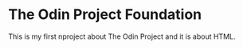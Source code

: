 # The Odin Project Foundation

This is my first nproject about The Odin Project and it is about HTML.


